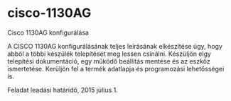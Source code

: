 # cisco-1130AG
Cisco 1130AG konfigurálása

A CISCO 1130AG konfigurálásának teljes leírásának elkészítése úgy, hogy abból a többi készülék telepítését meg lessen csinálni. Készüljön elgy telepítési dokumentáció, egy működő beállítás mentése és az eszköz ismertetése. Kerüljön fel a termék adatlapja és programozási lehetősségei is.

Feladat leadási határidő, 2015 július 1.
